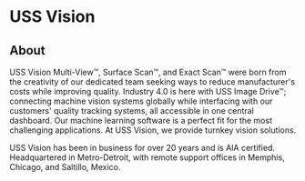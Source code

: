# USS Vision 

## About


USS Vision Multi-View™, Surface Scan™, and Exact Scan™ were born from the creativity of our dedicated team seeking ways to reduce manufacturer's costs while improving quality. Industry 4.0 is here with USS Image Drive™; connecting machine vision systems globally while interfacing with our customers' quality tracking systems, all accessible in one central dashboard. Our machine learning software is a perfect fit for the most challenging applications. At USS Vision, we provide turnkey vision solutions.

 

USS Vision has been in business for over 20 years and is AIA certified. Headquartered in Metro-Detroit, with remote support offices in Memphis, Chicago, and Saltillo, Mexico.
